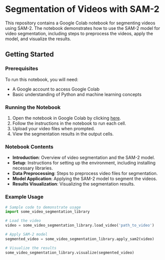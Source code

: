 # Segmentation of Videos with SAM-2

This repository contains a Google Colab notebook for segmenting videos using SAM-2. The notebook demonstrates how to use the SAM-2 model for video segmentation, including steps to preprocess the videos, apply the model, and visualize the results.

## Getting Started

### Prerequisites

To run this notebook, you will need:
- A Google account to access Google Colab
- Basic understanding of Python and machine learning concepts

### Running the Notebook

1. Open the notebook in Google Colab by clicking [here](https://colab.research.google.com/github/roboflow-ai/notebooks/blob/main/notebooks/how-to-segment-videos-with-sam-2.ipynb).
2. Follow the instructions in the notebook to run each cell.
3. Upload your video files when prompted.
4. View the segmentation results in the output cells.

### Notebook Contents

- **Introduction**: Overview of video segmentation and the SAM-2 model.
- **Setup**: Instructions for setting up the environment, including installing necessary libraries.
- **Data Preprocessing**: Steps to preprocess video files for segmentation.
- **Model Application**: Applying the SAM-2 model to segment the videos.
- **Results Visualization**: Visualizing the segmentation results.

### Example Usage

```python
# Sample code to demonstrate usage
import some_video_segmentation_library

# Load the video
video = some_video_segmentation_library.load_video('path_to_video')

# Apply SAM-2 model
segmented_video = some_video_segmentation_library.apply_sam2(video)

# Visualize the results
some_video_segmentation_library.visualize(segmented_video)
